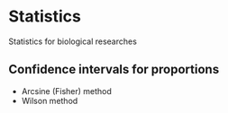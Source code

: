# Statistics

Statistics for biological researches

## Confidence intervals for proportions

+ Arcsine (Fisher) method
+ Wilson method


